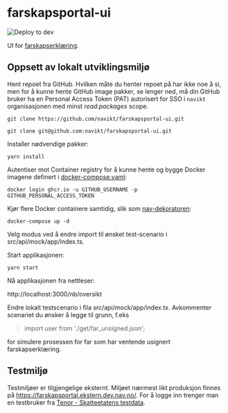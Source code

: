 # farskapsportal-ui

![Deploy to dev](https://github.com/navikt/farskapsportal-ui/workflows/Deploy%20to%20dev/badge.svg)

UI for [farskapserklæring](https://www.nav.no/erklaer-farskap).

## Oppsett av lokalt utviklingsmiljø

Hent repoet fra GitHub. Hvilken måte du henter repoet på har ikke noe å si, men for å kunne hente GitHub image pakker,
se
lenger ned, må din GitHub bruker ha en Personal Access Token (PAT) autorisert for SSO i ``navikt`` organisasjonen med
minst *read:packages*
scope.

```
git clone https://github.com/navikt/farskapsportal-ui.git
```

```
git clone git@github.com:navikt/farskapsportal-ui.git
```

Installer nødvendige pakker:

```
yarn install
```

Autentiser mot Container registry for å kunne hente og bygge Docker imagene definert
i [docker-compose.yaml](docker-compose.yaml):

```
docker login ghcr.io -u GITHUB_USERNAME -p GITHUB_PERSONAL_ACCESS_TOKEN
```

Kjør flere Docker containere samtidig, slik som [nav-dekoratoren](https://github.com/navikt/nav-dekoratoren):

```
docker-compose up -d
```

Velg modus ved å endre import til ønsket test-scenario i src/api/mock/app/index.ts.

Start applikasjonen:

```
yarn start
```

Nå applikasjonen fra nettleser:

http://localhost:3000/nb/oversikt

Endre lokalt testscenario i fila src/api/mock/app/index.tx. Avkommenter scenariet du ønsker å legge til grunn, 
f.eks

 > import user from './get/far_unsigned.json'; 

for simulere prosessen for far som har ventende usignert farskapserklæring.

## Testmiljø

Testmiljøer er tilgjengelige eksternt. Miljøet nærmest likt produksjon finnes
på https://farskapsportal.ekstern.dev.nav.no/. For å logge inn trenger man en
testbruker fra [Tenor - Skatteetatens testdata](https://www.skatteetaten.no/skjema/testdata/).
